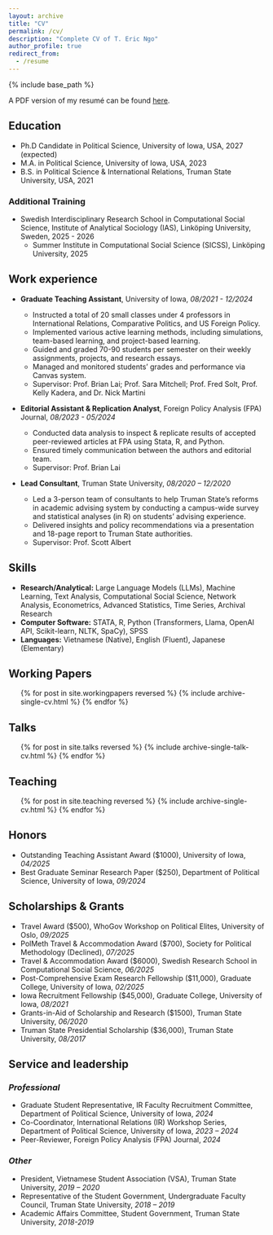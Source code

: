 ```yaml
---
layout: archive
title: "CV"
permalink: /cv/
description: "Complete CV of T. Eric Ngo"
author_profile: true
redirect_from:
  - /resume
---
```


{% include base_path %}

A PDF version of my resumé can be found [here]({{site.url}}/files/NgoEric_Resume_2025.09.16_CSS_US.pdf).


## Education
* Ph.D Candidate in Political Science, University of Iowa, USA, 2027 (expected)
* M.A. in Political Science, University of Iowa, USA, 2023
* B.S. in Political Science & International Relations, Truman State University, USA, 2021

### Additional Training
* Swedish Interdisciplinary Research School in Computational Social Science, Institute of Analytical Sociology (IAS), Linköping University, Sweden, 2025 - 2026  
  * Summer Institute in Computational Social Science (SICSS), Linköping University, 2025 


## Work experience
* **Graduate Teaching Assistant**, University of Iowa, *08/2021 - 12/2024*
  * Instructed a total of 20 small classes under 4 professors in International Relations, Comparative Politics, and US Foreign Policy.
  * Implemented various active learning methods, including simulations, team-based learning, and project-based learning.
  * Guided and graded 70-90 students per semester on their weekly assignments, projects, and research essays.
  * Managed and monitored students’ grades and performance via Canvas system.
  * Supervisor: Prof. Brian Lai; Prof. Sara Mitchell; Prof. Fred Solt, Prof. Kelly Kadera, and Dr. Nick Martini

* **Editorial Assistant & Replication Analyst**, Foreign Policy Analysis (FPA) Journal, *08/2023 - 05/2024*
  * Conducted data analysis to inspect & replicate results of accepted peer-reviewed articles at FPA using Stata, R, and Python.
  * Ensured timely communication between the authors and editorial team. 
  * Supervisor: Prof. Brian Lai

* **Lead Consultant**, Truman State University, *08/2020 – 12/2020*
  * Led a 3-person team of consultants to help Truman State’s reforms in academic advising system by conducting a campus-wide survey and statistical analyses (in R) on students’ advising experience.
  * Delivered insights and policy recommendations via a presentation and 18-page report to Truman State authorities.
  * Supervisor: Prof. Scott Albert

  
## Skills
* **Research/Analytical:** Large Language Models (LLMs), Machine Learning, Text Analysis, Computational Social Science, Network Analysis, Econometrics, Advanced Statistics, Time Series, Archival Research
* **Computer Software:** STATA, R, Python (Transformers, Llama, OpenAI API, Scikit-learn, NLTK, SpaCy), SPSS
* **Languages:** Vietnamese (Native), English (Fluent), Japanese (Elementary)


## Working Papers
  <ul>{% for post in site.workingpapers reversed %}
    {% include archive-single-cv.html %}
  {% endfor %}</ul>


## Talks
  <ul>{% for post in site.talks reversed %}
    {% include archive-single-talk-cv.html  %}
  {% endfor %}</ul>


## Teaching
  <ul>{% for post in site.teaching reversed %}
    {% include archive-single-cv.html %}
  {% endfor %}</ul>


## Honors
* Outstanding Teaching Assistant Award ($1000), University of Iowa, *04/2025*
* Best Graduate Seminar Research Paper ($250), Department of Political Science, University of Iowa, *09/2024*


## Scholarships & Grants
* Travel Award ($500), WhoGov Workshop on Political Elites, University of Oslo, *09/2025*
* PolMeth Travel & Accommodation Award ($700), Society for Political Methodology (Declined), *07/2025*
* Travel & Accommodation Award ($6000), Swedish Research School in Computational Social Science, *06/2025*
* Post-Comprehensive Exam Research Fellowship ($11,000), Graduate College, University of Iowa, *02/2025*
* Iowa Recruitment Fellowship ($45,000), Graduate College, University of Iowa, *08/2021*
* Grants-in-Aid of Scholarship and Research ($1500), Truman State University, *06/2020*
* Truman State Presidential Scholarship ($36,000), Truman State University, *08/2017*


## Service and leadership
### *Professional*
* Graduate Student Representative, IR Faculty Recruitment Committee, Department of Political Science, University of Iowa, *2024*
* Co-Coordinator, International Relations (IR) Workshop Series, Department of Political Science, University of Iowa, *2023 – 2024*
* Peer-Reviewer, Foreign Policy Analysis (FPA) Journal, *2024*

### *Other*
* President, Vietnamese Student Association (VSA), Truman State University, *2019 – 2020*
* Representative of the Student Government, Undergraduate Faculty Council, Truman State University, *2018 – 2019*
* Academic Affairs Committee, Student Government, Truman State University, *2018-2019*
